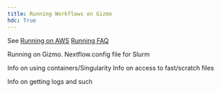 ```yaml
---
title: Running Workflows on Gizmo
hdc: True
---
```


See [Running on AWS](running/running_on_aws.md)
[Running FAQ](faq.md)

Running on Gizmo. Nextflow.config file for Slurm

Info on using containers/Singularity
Info on access to fast/scratch files

Info on getting logs and such


